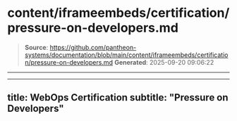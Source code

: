 # content/iframeembeds/certification/pressure-on-developers.md

> **Source**: https://github.com/pantheon-systems/documentation/blob/main/content/iframeembeds/certification/pressure-on-developers.md
> **Generated**: 2025-09-20 09:06:22

---

---
title: WebOps Certification
subtitle: "Pressure on Developers"
---

<Partial file="certification-guide/pressure-on-developers.md" />
